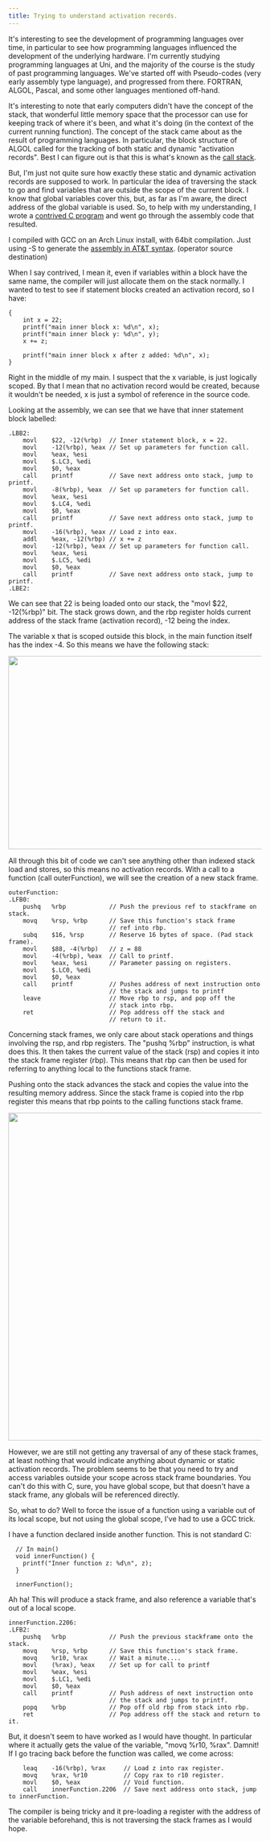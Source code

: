 ```yaml
---
title: Trying to understand activation records.
---
```


It's interesting to see the development of programming languages over time, in particular to see how programming languages influenced the development of the underlying hardware. I'm currently studying programming languages at Uni, and the majority of the course is the study of past programming languages. We've started off with Pseudo-codes (very early assembly type language), and progressed from there. FORTRAN, ALGOL, Pascal, and some other languages mentioned off-hand.

It's interesting to note that early computers didn't have the concept of the stack, that wonderful little memory space that the processor can use for keeping track of where it's been, and what it's doing (in the context of the current running function). The concept of the stack came about as the result of programming languages. In particular, the block structure of ALGOL called for the tracking of both static and dynamic "activation records". Best I can figure out is that this is what's known as the [call stack](http://en.wikipedia.org/wiki/Call_stack).

But, I'm just not quite sure how exactly these static and dynamic activation records are supposed to work. In particular the idea of traversing the stack to go and find variables that are outside the scope of the current block. I know that global variables cover this, but, as far as I'm aware, the direct address of the global variable is used. So, to help with my understanding, I wrote a [contrived C program](https://gist.github.com/LuminousMonkey/eb47b9b1f283d1d8838b) and went go through the assembly code that resulted.

I compiled with GCC on an Arch Linux install, with 64bit compilation. Just using -S to generate the [assembly in AT&T syntax](https://gist.github.com/LuminousMonkey/d2ecacc615cb798a8f16). (operator source destination)

When I say contrived, I mean it, even if variables within a block have the same name, the compiler will just allocate them on the stack normally. I wanted to test to see if statement blocks created an activation record, so I have:

<pre class="src"><code>{
    <span class="type">int</span> <span class="variable-name">x</span> = 22;
    printf(<span class="string">"main inner block x: %d\n"</span>, x);
    printf(<span class="string">"main inner block y: %d\n"</span>, y);
    x += z;

    printf(<span class="string">"main inner block x after z added: %d\n"</span>, x);
}</code></pre>

Right in the middle of my main. I suspect that the x variable, is just logically scoped. By that I mean that no activation record would be created, because it wouldn't be needed, x is just a symbol of reference in the source code.

Looking at the assembly, we can see that we have that inner statement block labelled:

<pre class="src"><code><span class="function-name">.LBB2</span>:
    <span class="keyword">movl</span>    $22, -12(<span class="variable-name">%rbp</span>)  <span class="comment-delimiter">// </span><span class="comment">Inner statement block, x = 22.
</span>    <span class="keyword">movl</span>    -12(<span class="variable-name">%rbp</span>), <span class="variable-name">%eax</span> <span class="comment-delimiter">// </span><span class="comment">Set up parameters for function call.
</span>    <span class="keyword">movl</span>    <span class="variable-name">%eax</span>, <span class="variable-name">%esi</span>
    <span class="keyword">movl</span>    $.LC3, <span class="variable-name">%edi</span>
    <span class="keyword">movl</span>    $0, <span class="variable-name">%eax</span>
    <span class="keyword">call</span>    printf          <span class="comment-delimiter">// </span><span class="comment">Save next address onto stack, jump to printf.
</span>    <span class="keyword">movl</span>    -8(<span class="variable-name">%rbp</span>), <span class="variable-name">%eax</span>  <span class="comment-delimiter">// </span><span class="comment">Set up parameters for function call.
</span>    <span class="keyword">movl</span>    <span class="variable-name">%eax</span>, <span class="variable-name">%esi</span>
    <span class="keyword">movl</span>    $.LC4, <span class="variable-name">%edi</span>
    <span class="keyword">movl</span>    $0, <span class="variable-name">%eax</span>
    <span class="keyword">call</span>    printf          <span class="comment-delimiter">// </span><span class="comment">Save next address onto stack, jump to printf.
</span>    <span class="keyword">movl</span>    -16(<span class="variable-name">%rbp</span>), <span class="variable-name">%eax</span> <span class="comment-delimiter">// </span><span class="comment">Load z into eax.
</span>    <span class="keyword">addl</span>    <span class="variable-name">%eax</span>, -12(<span class="variable-name">%rbp</span>) <span class="comment-delimiter">// </span><span class="comment">x += z
</span>    <span class="keyword">movl</span>    -12(<span class="variable-name">%rbp</span>), <span class="variable-name">%eax</span> <span class="comment-delimiter">// </span><span class="comment">Set up parameters for function call.
</span>    <span class="keyword">movl</span>    <span class="variable-name">%eax</span>, <span class="variable-name">%esi</span>
    <span class="keyword">movl</span>    $.LC5, <span class="variable-name">%edi</span>
    <span class="keyword">movl</span>    $0, <span class="variable-name">%eax</span>
    <span class="keyword">call</span>    printf          <span class="comment-delimiter">// </span><span class="comment">Save next address onto stack, jump to printf.
</span><span class="function-name">.LBE2</span>:</code></pre>

We can see that 22 is being loaded onto our stack, the "movl $22, -12(%rbp)" bit. The stack grows down, and the rbp register holds current address of the stack frame (activation record), -12 being the index.

The variable x that is scoped outside this block, in the main function itself has the index -4. So this means we have the following stack:

<img src="images/2014-09-01/stack_pic_1.png" width="640" height="384">

All through this bit of code we can't see anything other than indexed stack load and stores, so this means no activation records. With a call to a function (call outerFunction), we will see the creation of a new stack frame.

<pre class="src"><code><span class="function-name">outerFunction</span>:
<span class="function-name">.LFB0</span>:
    <span class="keyword">pushq</span>   <span class="variable-name">%rbp</span>            <span class="comment-delimiter">// </span><span class="comment">Push the previous ref to stackframe on stack.
</span>    <span class="keyword">movq</span>    <span class="variable-name">%rsp</span>, <span class="variable-name">%rbp</span>      <span class="comment-delimiter">// </span><span class="comment">Save this function's stack frame
</span>                            <span class="comment-delimiter">// </span><span class="comment">ref into rbp.
</span>    <span class="keyword">subq</span>    $16, <span class="variable-name">%rsp</span>       <span class="comment-delimiter">// </span><span class="comment">Reserve 16 bytes of space. (Pad stack frame).
</span>    <span class="keyword">movl</span>    $88, -4(<span class="variable-name">%rbp</span>)   <span class="comment-delimiter">// </span><span class="comment">z = 88
</span>    <span class="keyword">movl</span>    -4(<span class="variable-name">%rbp</span>), <span class="variable-name">%eax</span>  <span class="comment-delimiter">// </span><span class="comment">Call to printf.
</span>    <span class="keyword">movl</span>    <span class="variable-name">%eax</span>, <span class="variable-name">%esi</span>      <span class="comment-delimiter">// </span><span class="comment">Parameter passing on registers.
</span>    <span class="keyword">movl</span>    $.LC0, <span class="variable-name">%edi</span>
    <span class="keyword">movl</span>    $0, <span class="variable-name">%eax</span>
    <span class="keyword">call</span>    printf          <span class="comment-delimiter">// </span><span class="comment">Pushes address of next instruction onto
</span>                            <span class="comment-delimiter">// </span><span class="comment">the stack and jumps to printf
</span>    <span class="keyword">leave</span>                   <span class="comment-delimiter">// </span><span class="comment">Move rbp to rsp, and pop off the
</span>                            <span class="comment-delimiter">// </span><span class="comment">stack into rbp.
</span>    <span class="keyword">ret</span>                     <span class="comment-delimiter">// </span><span class="comment">Pop address off the stack and
</span>                            <span class="comment-delimiter">// </span><span class="comment">return to it.</span></code></pre>

Concerning stack frames, we only care about stack operations and things involving the rsp, and rbp registers. The "pushq %rbp" instruction, is what does this. It then takes the current value of the stack (rsp) and copies it into the stack frame register (rbp). This means that rbp can then be used for referring to anything local to the functions stack frame.

Pushing onto the stack advances the stack and copies the value into the resulting memory address. Since the stack frame is copied into the rbp register this means that rbp points to the calling functions stack frame.

<img src="images/2014-09-01/stack_pic_2.png" width="640" height="651">

However, we are still not getting any traversal of any of these stack frames, at least nothing that would indicate anything about dynamic or static activation records. The problem seems to be that you need to try and access variables outside your scope across stack frame boundaries. You can't do this with C, sure, you have global scope, but that doesn't have a stack frame, any globals will be referenced directly.

So, what to do? Well to force the issue of a function using a variable out of its local scope, but not using the global scope, I've had to use a GCC trick.

I have a function declared inside another function. This is not standard C:

<pre class="src"><code>  <span class="comment-delimiter">// </span><span class="comment">In main()
</span>  <span class="type">void</span> <span class="variable-name">innerFunction</span>() {
    printf(<span class="string">"Inner function z: %d\n"</span>, z);
  }

  innerFunction();
</code></pre>

Ah ha! This will produce a stack frame, and also reference a variable that's out of a local scope.

<pre class="src"><code><span class="function-name">innerFunction</span>.2206:
<span class="function-name">.LFB2</span>:
    <span class="keyword">pushq</span>   <span class="variable-name">%rbp</span>            <span class="comment-delimiter">// </span><span class="comment">Push the previous stackframe onto the stack.
</span>    <span class="keyword">movq</span>    <span class="variable-name">%rsp</span>, <span class="variable-name">%rbp</span>      <span class="comment-delimiter">// </span><span class="comment">Save this function's stack frame.
</span>    <span class="keyword">movq</span>    <span class="variable-name">%r10</span>, <span class="variable-name">%rax</span>      <span class="comment-delimiter">// </span><span class="comment">Wait a minute....
</span>    <span class="keyword">movl</span>    (<span class="variable-name">%rax</span>), <span class="variable-name">%eax</span>    <span class="comment-delimiter">// </span><span class="comment">Set up for call to printf
</span>    <span class="keyword">movl</span>    <span class="variable-name">%eax</span>, <span class="variable-name">%esi</span>
    <span class="keyword">movl</span>    $.LC1, <span class="variable-name">%edi</span>
    <span class="keyword">movl</span>    $0, <span class="variable-name">%eax</span>
    <span class="keyword">call</span>    printf          <span class="comment-delimiter">// </span><span class="comment">Push address of next instruction onto
</span>                            <span class="comment-delimiter">// </span><span class="comment">the stack and jumps to printf.
</span>    <span class="keyword">popq</span>    <span class="variable-name">%rbp</span>            <span class="comment-delimiter">// </span><span class="comment">Pop off old rbp from stack into rbp.
</span>    <span class="keyword">ret</span>                     <span class="comment-delimiter">// </span><span class="comment">Pop address off the stack and return to it.</span></code></pre>

But, it doesn't seem to have worked as I would have thought. In particular where it actually gets the value of the variable, "movq %r10, %rax". Damnit! If I go tracing back before the function was called, we come across:

<pre class="src"><code>    <span class="keyword">leaq</span>    -16(<span class="variable-name">%rbp</span>), <span class="variable-name">%rax</span>     <span class="comment-delimiter">// </span><span class="comment">Load z into rax register.
</span>    <span class="keyword">movq</span>    <span class="variable-name">%rax</span>, <span class="variable-name">%r10</span>          <span class="comment-delimiter">// </span><span class="comment">Copy rax to r10 register.
</span>    <span class="keyword">movl</span>    $0, <span class="variable-name">%eax</span>            <span class="comment-delimiter">// </span><span class="comment">Void function.
</span>    <span class="keyword">call</span>    innerFunction.2206  <span class="comment-delimiter">// </span><span class="comment">Save next address onto stack, jump to innerFunction.
</span></code></pre>

The compiler is being tricky and it pre-loading a register with the address of the variable beforehand, this is not traversing the stack frames as I would hope.
